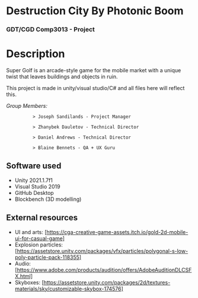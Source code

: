 # Destruction City By Photonic Boom
### GDT/CGD Comp3013 - Project
# Description
Super Golf is an arcade-style game for the mobile market with a unique twist that leaves buildings and objects in ruin.

This project is made in unity/visual studio/C# and all files here will reflect this.

*Group Members:*

              > Joseph Sandilands - Project Manager
              
              > Zhanybek Dauletov - Technical Director
              
              > Daniel Andrews - Technical Director
              
              > Blaine Bennets - QA + UX Guru

## Software used
  - Unity 2021.1.7f1
  - Visual Studio 2019
  - GitHub Desktop
  - Blockbench (3D modelling)

## External resources
  - UI and arts: [https://cga-creative-game-assets.itch.io/gold-2d-mobile-ui-for-casual-game]
  - Explosion particles: [https://assetstore.unity.com/packages/vfx/particles/polygonal-s-low-poly-particle-pack-118355]
  - Audio: [https://www.adobe.com/products/audition/offers/AdobeAuditionDLCSFX.html]
  - Skyboxes: [https://assetstore.unity.com/packages/2d/textures-materials/sky/customizable-skybox-174576]
